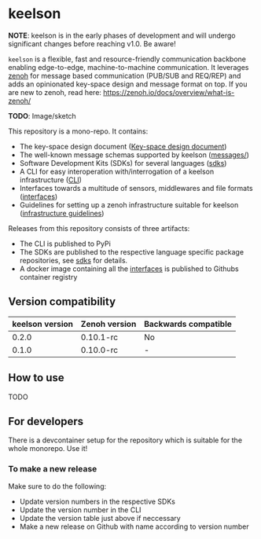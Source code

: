 # keelson

**NOTE**: keelson is in the early phases of development and will undergo significant changes before reaching v1.0. Be aware!

`keelson` is a flexible, fast and resource-friendly communication backbone enabling edge-to-edge, machine-to-machine communication. It leverages [zenoh](https://github.com/eclipse-zenoh/zenoh) for message based communication (PUB/SUB and REQ/REP) and adds an opinionated key-space design and message format on top. If you are new to zenoh, read here: https://zenoh.io/docs/overview/what-is-zenoh/


**TODO**: Image/sketch

This repository is a mono-repo. It contains:

* The key-space design document ([Key-space design document](key-space-design.md))
* The well-known message schemas supported by keelson ([messages/](./messages/README.md))
* Software Development Kits (SDKs) for several languages ([sdks](./sdks/README.md))
* A CLI for easy interoperation with/interrogation of a keelson infrastructure ([CLI](./cli/README.md))
* Interfaces towards a multitude of sensors, middlewares and file formats ([interfaces](./interfaces/README.md))
* Guidelines for setting up a zenoh infrastructure suitable for keelson ([infrastructure guidelines](infrastructure-guidelines.md))

Releases from this repository consists of three artifacts:

* The CLI is published to PyPi
* The SDKs are published to the respective language specific package repositories, see [sdks](./sdks/README.md) for details.
* A docker image containing all the [interfaces](./interfaces/README.md) is published to Githubs container registry

## Version compatibility

| keelson version | Zenoh version | Backwards compatible |
|-----------------|---------------|----------------------|
| 0.2.0           | 0.10.1-rc     | No                   |
| 0.1.0           | 0.10.0-rc     | -                    |

## How to use

TODO

## For developers

There is a devcontainer setup for the repository which is suitable for the whole monorepo. Use it!

### To make a new release

Make sure to do the following:
* Update version numbers in the respective SDKs
* Update the version number in the CLI
* Update the version table just above if neccessary
* Make a new release on Github with name according to version number

